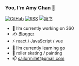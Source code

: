 ### Yoo, I'm Amy Chan 👋

[![GitHub](https://img.shields.io/badge/dynamic/json?logo=github&label=GitHub&labelColor=495867&color=495867&query=%24.data.totalSubs&url=https%3A%2F%2Fapi.spencerwoo.com%2Fsubstats%2F%3Fsource%3Dgithub%26queryKey%3Dsailormillet&style=flat-square)](https://github.com/sailormillet)
[![RSS](https://img.shields.io/badge/dynamic/json?logo=rss&logoColor=white&label=RSS&labelColor=95B8D1&color=95B8D1&query=%24.data.totalSubs&url=https%3A%2F%2Fapi.spencerwoo.com%2Fsubstats%2F%3Fsource%3Dfeedly%257Cinoreader%257CfeedsPub%26queryKey%3Dhttps://sailormillet.github.io/atom.xml&style=flat-square)](https://sailormillet.github.io/)
[![简书](https://img.shields.io/badge/dynamic/json?label=简书&labelColor=ec7259&color=ec7259&query=%24.data.totalSubs&url=https%3A%2F%2Fapi.spencerwoo.com%2Fsubstats%2F%3Fsource%3Dgithub%26queryKey%3Dsailormillet&style=flat-square)](https://www.jianshu.com/u/b6624224c411)

- 🔭 I’m currently working on 360
- ✍️ [Blogger](https://sailormillet.github.io)
- ⚡ react / JavaScript / vue
- 🌱 I’m currently learning go
- 🏃 roller skating / painting
- 📫 sailormillet@gmail.com

<!--
**sailormillet/sailormillet** is a ✨ _special_ ✨ repository because its `README.md` (this file) appears on your GitHub profile.

Here are some ideas to get you started:
![GitHub](https://img.shields.io/badge/GitHub-10k+-yellow.svg?style=social&logo=github)
- 🔭 I’m currently working on ...
- 🌱 I’m currently learning ...
- 👯 I’m looking to collaborate on ...
- 🤔 I’m looking for help with ...
- 💬 Ask me about ...
- 📫 How to reach me: ...
- 😄 Pronouns: ...
- ⚡ Fun fact: ...
- ⚡ C++ / Python.
- 🖋 Writer at [sspai](https://sspai.com/u/aw0luepf/posts)
- ✍️ [Blogger](https://sailormillet.github.io)
- 🏃 Sailing / Kayak / Scuba Diving / Windsurfing / Table Tennis / Cycling
- 🥋 Boxing / Tai Chi
- ♟ Chinese Chess / Chess 
-->

